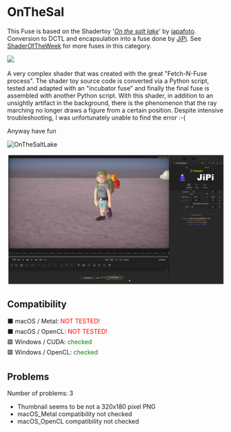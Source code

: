 # OnTheSal

This Fuse is based on the Shadertoy '_[On the salt lake](https://www.shadertoy.com/view/fsXcR8)_' by [iapafoto](https://www.shadertoy.com/user/iapafoto). Conversion to DCTL and encapsulation into a fuse done by [JiPi](../../Site/Profiles/JiPi.md). See [ShaderOfTheWeek](README.md) for more fuses in this category.

<!-- +++ DO NOT REMOVE THIS COMMENT +++ DO NOT ADD OR EDIT ANY TEXT BEFORE THIS LINE +++ IT WOULD BE A REALLY BAD IDEA +++ -->

<a href="https://github.com/nmbr73/Shadertoys/releases/download/V1.1/OnTheSal-Installer.lua"><img src="https://img.shields.io/static/v1?label=Download&message=OnTheSal-Installer.lua&color=blue"  > </a>




A very complex shader that was created with the great "Fetch-N-Fuse process". The shader toy source code is converted via a Python script, tested and adapted with an "incubator fuse" and finally the final fuse is assembled with another Python script.
With this shader, in addition to an unsightly artifact in the background, there is the phenomenon that the ray marching no longer draws a figure from a certain position. Despite intensive troubleshooting, I was unfortunately unable to find the error :-(

Anyway have fun

![OnTheSaltLake](https://user-images.githubusercontent.com/78935215/149341819-5d02474b-6553-42f1-8128-4c3db7c10238.gif)

[![Thumbnail](OnTheSal_screenshot.png)](https://www.shadertoy.com/view/fsXcR8 "View on Shadertoy.com")

<!-- +++ DO NOT REMOVE THIS COMMENT +++ DO NOT EDIT ANY TEXT THAT COMES AFTER THIS LINE +++ TRUST ME: JUST DON'T DO IT +++ -->

## Compatibility

⬛ macOS / Metal: <span style="color:red; ">NOT TESTED!</span><br />
⬛ macOS / OpenCL: <span style="color:red; ">NOT TESTED!</span><br />
🟩 Windows / CUDA: <span style="color:green; ">checked</span><br />
🟩 Windows / OpenCL: <span style="color:green; ">checked</span><br />


## Problems

Number of problems: 3

- Thumbnail seems to be not a 320x180 pixel PNG
- macOS_Metal compatibility not checked
- macOS_OpenCL compatibility not checked



